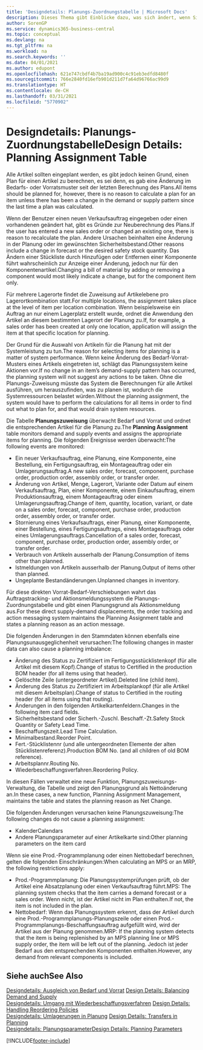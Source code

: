 ```yaml
---
title: 'Designdetails: Planungs-Zuordnungstabelle | Microsoft Docs'
description: Dieses Thema gibt Einblicke dazu, was sich ändert, wenn Sie einen Artikel für die Planung ändern.
author: SorenGP
ms.service: dynamics365-business-central
ms.topic: conceptual
ms.devlang: na
ms.tgt_pltfrm: na
ms.workload: na
ms.search.keywords: ''
ms.date: 04/01/2021
ms.author: edupont
ms.openlocfilehash: 621e747cbdf4b7ba19ad900c4c91eb3edfd8480f
ms.sourcegitcommit: 766e2840fd16efb901d211d7fa64d96766ac99d9
ms.translationtype: HT
ms.contentlocale: de-CH
ms.lasthandoff: 03/31/2021
ms.locfileid: "5770902"
---
```

# <a name="design-details-planning-assignment-table"></a><span data-ttu-id="d2ef5-103">Designdetails: Planungs-Zuordnungstabelle</span><span class="sxs-lookup"><span data-stu-id="d2ef5-103">Design Details: Planning Assignment Table</span></span>
<span data-ttu-id="d2ef5-104">Alle Artikel sollten eingeplant werden, es gibt jedoch keinen Grund, einen Plan für einen Artikel zu berechnen, es sei denn, es gab eine Änderung im Bedarfs- oder Vorratsmuster seit der letzten Berechnung des Plans.</span><span class="sxs-lookup"><span data-stu-id="d2ef5-104">All items should be planned for, however, there is no reason to calculate a plan for an item unless there has been a change in the demand or supply pattern since the last time a plan was calculated.</span></span>  

<span data-ttu-id="d2ef5-105">Wenn der Benutzer einen neuen Verkaufsauftrag eingegeben oder einen vorhandenen geändert hat, gibt es Gründe zur Neuberechnung des Plans.</span><span class="sxs-lookup"><span data-stu-id="d2ef5-105">If the user has entered a new sales order or changed an existing one, there is reason to recalculate the plan.</span></span> <span data-ttu-id="d2ef5-106">Andere Ursachen beinhalten eine Änderung in der Planung oder im gewünschten Sicherheitsbestand.</span><span class="sxs-lookup"><span data-stu-id="d2ef5-106">Other reasons include a change in forecast or the desired safety stock quantity.</span></span> <span data-ttu-id="d2ef5-107">Das Ändern einer Stückliste durch Hinzufügen oder Entfernen einer Komponente führt wahrscheinlich zur Anzeige einer Änderung, jedoch nur für den Komponentenartikel.</span><span class="sxs-lookup"><span data-stu-id="d2ef5-107">Changing a bill of material by adding or removing a component would most likely indicate a change, but for the component item only.</span></span>  

<span data-ttu-id="d2ef5-108">Für mehrere Lagerorte findet die Zuweisung auf Artikelebene pro Lagerortkombination statt.</span><span class="sxs-lookup"><span data-stu-id="d2ef5-108">For multiple locations, the assignment takes place at the level of item per location combination.</span></span> <span data-ttu-id="d2ef5-109">Wenn beispielsweise ein Auftrag an nur einem Lagerplatz erstellt wurde, ordnet die Anwendung den Artikel an diesem bestimmten Lagerort der Planung zu.</span><span class="sxs-lookup"><span data-stu-id="d2ef5-109">If, for example, a sales order has been created at only one location, application will assign the item at that specific location for planning.</span></span>  

<span data-ttu-id="d2ef5-110">Der Grund für die Auswahl von Artikeln für die Planung hat mit der Systemleistung zu tun.</span><span class="sxs-lookup"><span data-stu-id="d2ef5-110">The reason for selecting items for planning is a matter of system performance.</span></span> <span data-ttu-id="d2ef5-111">Wenn keine Änderung des Bedarf-Vorrat-Musters eines Artikels eingetreten ist, schlägt das Planungssystem keine Aktionen vor.</span><span class="sxs-lookup"><span data-stu-id="d2ef5-111">If no change in an item’s demand-supply pattern has occurred, the planning system will not suggest any actions to be taken.</span></span> <span data-ttu-id="d2ef5-112">Ohne die Planungs-Zuweisung müsste das System die Berechnungen für alle Artikel ausführen, um herauszufinden, was zu planen ist, wodurch die Systemressourcen belastet würden.</span><span class="sxs-lookup"><span data-stu-id="d2ef5-112">Without the planning assignment, the system would have to perform the calculations for all items in order to find out what to plan for, and that would drain system resources.</span></span>  

<span data-ttu-id="d2ef5-113">Die Tabelle **Planungszuweisung** überwacht Bedarf und Vorrat und ordnet die entsprechenden Artikel für die Planung zu.</span><span class="sxs-lookup"><span data-stu-id="d2ef5-113">The **Planning Assignment** table monitors demand and supply events and assigns the appropriate items for planning.</span></span> <span data-ttu-id="d2ef5-114">Die folgenden Ereignisse werden überwacht:</span><span class="sxs-lookup"><span data-stu-id="d2ef5-114">The following events are monitored:</span></span>  

* <span data-ttu-id="d2ef5-115">Ein neuer Verkaufsauftrag, eine Planung, eine Komponente, eine Bestellung, ein Fertigungsauftrag, ein Montageauftrag oder ein Umlagerungsauftrag.</span><span class="sxs-lookup"><span data-stu-id="d2ef5-115">A new sales order, forecast, component, purchase order, production order, assembly order, or transfer order.</span></span>  
* <span data-ttu-id="d2ef5-116">Änderung von Artikel, Menge, Lagerort, Variante oder Datum auf einem Verkaufsauftrag, Plan, einer Komponente, einem Einkaufsauftrag, einem Produktionsauftrag, einem Montageauftrag oder einem Umlagerungsauftrag.</span><span class="sxs-lookup"><span data-stu-id="d2ef5-116">Change of item, quantity, location, variant, or date on a sales order, forecast, component, purchase order, production order, assembly order, or transfer order.</span></span>  
* <span data-ttu-id="d2ef5-117">Stornierung eines Verkaufsauftrags, einer Planung, einer Komponente, einer Bestellung, eines Fertigungsauftrags, eines Montageauftrags oder eines Umlagerungsauftrags.</span><span class="sxs-lookup"><span data-stu-id="d2ef5-117">Cancellation of a sales order, forecast, component, purchase order, production order, assembly order, or transfer order.</span></span>  
* <span data-ttu-id="d2ef5-118">Verbrauch von Artikeln ausserhalb der Planung.</span><span class="sxs-lookup"><span data-stu-id="d2ef5-118">Consumption of items other than planned.</span></span>  
* <span data-ttu-id="d2ef5-119">Istmeldungen von Artikeln ausserhalb der Planung.</span><span class="sxs-lookup"><span data-stu-id="d2ef5-119">Output of items other than planned.</span></span>  
* <span data-ttu-id="d2ef5-120">Ungeplante Bestandänderungen.</span><span class="sxs-lookup"><span data-stu-id="d2ef5-120">Unplanned changes in inventory.</span></span>  

<span data-ttu-id="d2ef5-121">Für diese direkten Vorrat-Bedarf-Verschiebungen wahrt das Auftragstracking- und Aktionsmeldungssystem die Planungs-Zuordnungstabelle und gibt einen Planungsgrund als Aktionsmeldung aus.</span><span class="sxs-lookup"><span data-stu-id="d2ef5-121">For these direct supply-demand displacements, the order tracking and action messaging system maintains the Planning Assignment table and states a planning reason as an action message.</span></span>  

<span data-ttu-id="d2ef5-122">Die folgenden Änderungen in den Stammdaten können ebenfalls eine Planungsunausgeglichenheit verursachen:</span><span class="sxs-lookup"><span data-stu-id="d2ef5-122">The following changes in master data can also cause a planning imbalance:</span></span>  

* <span data-ttu-id="d2ef5-123">Änderung des Status zu Zertifiziert im Fertigungsstücklistenkopf (für alle Artikel mit diesem Kopf).</span><span class="sxs-lookup"><span data-stu-id="d2ef5-123">Change of status to Certified in the production BOM header (for all items using that header).</span></span>  
* <span data-ttu-id="d2ef5-124">Gelöschte Zeile (untergeordneter Artikel).</span><span class="sxs-lookup"><span data-stu-id="d2ef5-124">Deleted line (child item).</span></span>  
* <span data-ttu-id="d2ef5-125">Änderung des Status zu Zertifiziert im Arbeitsplankopf (für alle Artikel mit diesem Arbeitsplan).</span><span class="sxs-lookup"><span data-stu-id="d2ef5-125">Change of status to Certified in the routing header (for all items using that routing).</span></span>  
* <span data-ttu-id="d2ef5-126">Änderungen in den folgenden Artikelkartenfeldern.</span><span class="sxs-lookup"><span data-stu-id="d2ef5-126">Changes in the following item card fields.</span></span>  
* <span data-ttu-id="d2ef5-127">Sicherheitsbestand oder Sicherh.-Zuschl. Beschaff.-Zt.</span><span class="sxs-lookup"><span data-stu-id="d2ef5-127">Safety Stock Quantity or Safety Lead Time.</span></span>  
* <span data-ttu-id="d2ef5-128">Beschaffungszeit.</span><span class="sxs-lookup"><span data-stu-id="d2ef5-128">Lead Time Calculation.</span></span>  
* <span data-ttu-id="d2ef5-129">Minimalbestand.</span><span class="sxs-lookup"><span data-stu-id="d2ef5-129">Reorder Point.</span></span>  
* <span data-ttu-id="d2ef5-130">Fert.-Stücklistennr (und alle untergeordneten Elemente der alten Stücklistenreferenz).</span><span class="sxs-lookup"><span data-stu-id="d2ef5-130">Production BOM No. (and all children of old BOM reference).</span></span>  
* <span data-ttu-id="d2ef5-131">Arbeitsplannr.</span><span class="sxs-lookup"><span data-stu-id="d2ef5-131">Routing No.</span></span>  
* <span data-ttu-id="d2ef5-132">Wiederbeschaffungsverfahren.</span><span class="sxs-lookup"><span data-stu-id="d2ef5-132">Reordering Policy.</span></span>  

<span data-ttu-id="d2ef5-133">In diesen Fällen verwaltet eine neue Funktion, Planungszuweisungs-Verwaltung, die Tabelle und zeigt den Planungsgrund als Nettoänderung an.</span><span class="sxs-lookup"><span data-stu-id="d2ef5-133">In these cases, a new function, Planning Assignment Management, maintains the table and states the planning reason as Net Change.</span></span>  

<span data-ttu-id="d2ef5-134">Die folgenden Änderungen verursachen keine Planungszuweisung:</span><span class="sxs-lookup"><span data-stu-id="d2ef5-134">The following changes do not cause a planning assignment:</span></span>  

* <span data-ttu-id="d2ef5-135">Kalender</span><span class="sxs-lookup"><span data-stu-id="d2ef5-135">Calendars</span></span>  
* <span data-ttu-id="d2ef5-136">Andere Planungsparameter auf einer Artikelkarte sind:</span><span class="sxs-lookup"><span data-stu-id="d2ef5-136">Other planning parameters on the item card</span></span>  

<span data-ttu-id="d2ef5-137">Wenn sie eine Prod.-Programmplanung oder einen Nettobedarf berechnen, gelten die folgenden Einschränkungen:</span><span class="sxs-lookup"><span data-stu-id="d2ef5-137">When calculating an MPS or an MRP, the following restrictions apply:</span></span>  

* <span data-ttu-id="d2ef5-138">Prod.-Programmplanung: Die Planungssystemprüfungen prüft, ob der Artikel eine Absatzplanung oder einen Verkaufsauftrag führt.</span><span class="sxs-lookup"><span data-stu-id="d2ef5-138">MPS: The planning system checks that the item carries a demand forecast or a sales order.</span></span> <span data-ttu-id="d2ef5-139">Wenn nicht, ist der Artikel nicht im Plan enthalten.</span><span class="sxs-lookup"><span data-stu-id="d2ef5-139">If not, the item is not included in the plan.</span></span>  
* <span data-ttu-id="d2ef5-140">Nettobedarf: Wenn das Planungssystem erkennt, dass der Artikel durch eine Prod.-Programmplanungs-Planungszeile oder einen Prod.-Programmplanungs-Beschaffungsauftrag aufgefüllt wird, wird der Artikel aus der Planung genommen.</span><span class="sxs-lookup"><span data-stu-id="d2ef5-140">MRP: If the planning system detects that the item is being replenished by an MPS planning line or MPS supply order, the item will be left out of the planning.</span></span> <span data-ttu-id="d2ef5-141">Jedoch ist jeder Bedarf aus den entsprechenden Komponenten enthalten.</span><span class="sxs-lookup"><span data-stu-id="d2ef5-141">However, any demand from relevant components is included.</span></span>  

## <a name="see-also"></a><span data-ttu-id="d2ef5-142">Siehe auch</span><span class="sxs-lookup"><span data-stu-id="d2ef5-142">See Also</span></span>  
<span data-ttu-id="d2ef5-143">[Designdetails: Ausgleich von Bedarf und Vorrat](design-details-balancing-demand-and-supply.md) </span><span class="sxs-lookup"><span data-stu-id="d2ef5-143">[Design Details: Balancing Demand and Supply](design-details-balancing-demand-and-supply.md) </span></span>  
<span data-ttu-id="d2ef5-144">[Designdetails: Umgang mit Wiederbeschaffungsverfahren](design-details-handling-reordering-policies.md) </span><span class="sxs-lookup"><span data-stu-id="d2ef5-144">[Design Details: Handling Reordering Policies](design-details-handling-reordering-policies.md) </span></span>  
<span data-ttu-id="d2ef5-145">[Designdetails: Umlagerungen in Planung](design-details-transfers-in-planning.md) </span><span class="sxs-lookup"><span data-stu-id="d2ef5-145">[Design Details: Transfers in Planning](design-details-transfers-in-planning.md) </span></span>  
[<span data-ttu-id="d2ef5-146">Designdetails: Planungsparameter</span><span class="sxs-lookup"><span data-stu-id="d2ef5-146">Design Details: Planning Parameters</span></span>](design-details-planning-parameters.md)  


[!INCLUDE[footer-include](includes/footer-banner.md)]
